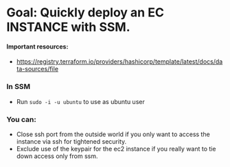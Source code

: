 # Goal: Quickly deploy an EC INSTANCE with SSM.

#### Important resources:

- https://registry.terraform.io/providers/hashicorp/template/latest/docs/data-sources/file

### In SSM

- Run `sudo -i -u ubuntu` to use as ubuntu user

### You can:

- Close ssh port from the outside world if you only want to access the instance via ssh for tightened security.
- Exclude use of the keypair for the ec2 instance if you really want to tie down access only from ssm.
